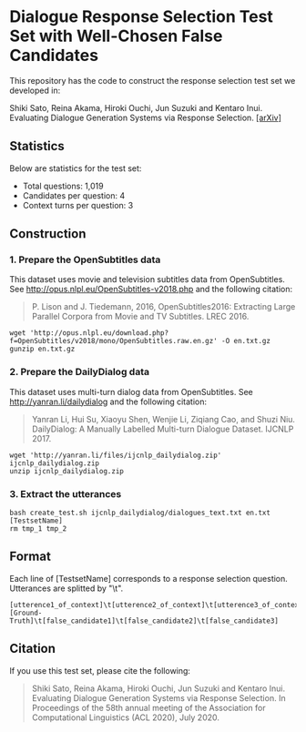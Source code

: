 # Dialogue Response Selection Test Set with Well-Chosen False Candidates
This repository has the code to construct the response selection test set we developed in:

Shiki Sato, Reina Akama, Hiroki Ouchi, Jun Suzuki and Kentaro Inui. Evaluating Dialogue Generation Systems via Response Selection. [[arXiv]](https://arxiv.org/abs/2004.14302)

## Statistics
Below are statistics for the test set:
- Total questions: 1,019
- Candidates per question: 4
- Context turns per question: 3

## Construction
### 1. Prepare the OpenSubtitles data
This dataset uses movie and television subtitles data from OpenSubtitles. See http://opus.nlpl.eu/OpenSubtitles-v2018.php and the following citation:

> P. Lison and J. Tiedemann, 2016, OpenSubtitles2016: Extracting Large Parallel Corpora from Movie and TV Subtitles. LREC 2016.

```
wget 'http://opus.nlpl.eu/download.php?f=OpenSubtitles/v2018/mono/OpenSubtitles.raw.en.gz' -O en.txt.gz
gunzip en.txt.gz
```

### 2. Prepare the DailyDialog data
This dataset uses multi-turn dialog data from OpenSubtitles. See http://yanran.li/dailydialog and the following citation:

> Yanran Li, Hui Su, Xiaoyu Shen, Wenjie Li, Ziqiang Cao, and Shuzi Niu. DailyDialog: A Manually Labelled Multi-turn Dialogue Dataset. IJCNLP 2017.

```
wget 'http://yanran.li/files/ijcnlp_dailydialog.zip' ijcnlp_dailydialog.zip
unzip ijcnlp_dailydialog.zip
```

### 3. Extract the utterances
```
bash create_test.sh ijcnlp_dailydialog/dialogues_text.txt en.txt [TestsetName]
rm tmp_1 tmp_2
``` 

## Format
Each line of [TestsetName] corresponds to a response selection question. Utterances are splitted by "\t".

```
[utterence1_of_context]\t[utterence2_of_context]\t[utterence3_of_context]\t
[Ground-Truth]\t[false_candidate1]\t[false_candidate2]\t[false_candidate3]
```

## Citation
If you use this test set, please cite the following:

> Shiki Sato, Reina Akama, Hiroki Ouchi, Jun Suzuki and Kentaro Inui. Evaluating Dialogue Generation Systems via Response Selection. In Proceedings of the 58th annual meeting of the Association for Computational Linguistics (ACL 2020), July 2020.
